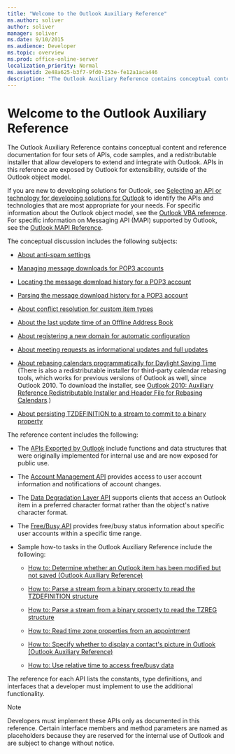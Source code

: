 ```yaml
---
title: "Welcome to the Outlook Auxiliary Reference"
ms.author: soliver
author: soliver
manager: soliver
ms.date: 9/10/2015
ms.audience: Developer
ms.topic: overview
ms.prod: office-online-server
localization_priority: Normal
ms.assetid: 2e48a625-b3f7-9fd0-253e-fe12a1aca446
description: "The Outlook Auxiliary Reference contains conceptual content and reference documentation for four sets of APIs, code samples, and a redistributable installer that allow developers to extend and integrate with Outlook. APIs in this reference are exposed by Outlook for extensibility, outside of the Outlook object model."
---
```


# Welcome to the Outlook Auxiliary Reference

The Outlook Auxiliary Reference contains conceptual content and reference documentation for four sets of APIs, code samples, and a redistributable installer that allow developers to extend and integrate with Outlook. APIs in this reference are exposed by Outlook for extensibility, outside of the Outlook object model. 
  
If you are new to developing solutions for Outlook, see [Selecting an API or technology for developing solutions for Outlook](selecting-an-api-or-technology-for-developing-solutions-for-outlook.md) to identify the APIs and technologies that are most appropriate for your needs. For specific information about the Outlook object model, see the [Outlook VBA reference](http://msdn.microsoft.com/library/75e4ad96-62a2-49d2-bc51-48ceab50634c%28Office.15%29.aspx). For specific information on Messaging API (MAPI) supported by Outlook, see the [Outlook MAPI Reference](http://msdn.microsoft.com/library/3d980b86-7001-4869-9780-121c6bfc7275%28Office.15%29.aspx).
  
The conceptual discussion includes the following subjects:
  
- [About anti-spam settings](about-anti-spam-settings.md)
    
- [Managing message downloads for POP3 accounts](managing-message-downloads-for-pop3-accounts.md)
    
- [Locating the message download history for a POP3 account](locating-the-message-download-history-for-a-pop3-account.md)
    
- [Parsing the message download history for a POP3 account](parsing-the-message-download-history-for-a-pop3-account.md)
    
- [About conflict resolution for custom item types](about-conflict-resolution-for-custom-item-types.md)
    
- [About the last update time of an Offline Address Book](about-the-last-update-time-of-an-offline-address-book.md)
    
- [About registering a new domain for automatic configuration](about-registering-a-new-domain-for-automatic-configuration.md)
    
- [About meeting requests as informational updates and full updates](about-meeting-requests-as-informational-updates-and-full-updates.md)
    
- [About rebasing calendars programmatically for Daylight Saving Time](about-rebasing-calendars-programmatically-for-daylight-saving-time.md) (There is also a redistributable installer for third-party calendar rebasing tools, which works for previous versions of Outlook as well, since Outlook 2010. To download the installer, see [Outlook 2010: Auxiliary Reference Redistributable Installer and Header File for Rebasing Calendars](http://www.microsoft.com/downloads/details.aspx?FamilyID=77748863-4352-4b99-ae57-1d4ae803983b).)
    
- [About persisting TZDEFINITION to a stream to commit to a binary property](about-persisting-tzdefinition-to-a-stream-to-commit-to-a-binary-property.md)
    
The reference content includes the following:
  
- The [APIs Exported by Outlook](about-apis-exported-by-outlook.md) include functions and data structures that were originally implemented for internal use and are now exposed for public use. 
    
- The [Account Management API](about-the-account-management-api.md) provides access to user account information and notifications of account changes. 
    
- The [Data Degradation Layer API](about-the-data-degradation-layer-api.md) supports clients that access an Outlook item in a preferred character format rather than the object's native character format. 
    
- The [Free/Busy API](about-the-free-busy-api.md) provides free/busy status information about specific user accounts within a specific time range. 
    
- Sample how-to tasks in the Outlook Auxiliary Reference include the following:
    
  - [How to: Determine whether an Outlook item has been modified but not saved (Outlook Auxiliary Reference)](how-to-determine-whether-an-outlook-item-has-been-modified-but-not-saved-outlook.md)
    
  - [How to: Parse a stream from a binary property to read the TZDEFINITION structure](how-to-parse-a-stream-from-a-binary-property-to-read-the-tzdefinition-structure.md)
    
  - [How to: Parse a stream from a binary property to read the TZREG structure](how-to-parse-a-stream-from-a-binary-property-to-read-the-tzreg-structure.md)
    
  - [How to: Read time zone properties from an appointment](how-to-read-time-zone-properties-from-an-appointment.md)
    
  - [How to: Specify whether to display a contact's picture in Outlook (Outlook Auxiliary Reference)](how-to-specify-whether-to-display-a-contact-s-picture-in-outlook-outlook-auxilia.md)
    
  - [How to: Use relative time to access free/busy data](how-to-use-relative-time-to-access-free-busy-data.md)
    
The reference for each API lists the constants, type definitions, and interfaces that a developer must implement to use the additional functionality.
  
> [!NOTE]
> Developers must implement these APIs only as documented in this reference. Certain interface members and method parameters are named as placeholders because they are reserved for the internal use of Outlook and are subject to change without notice. 
  

